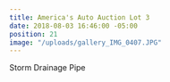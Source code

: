 ```yaml
---
title: America's Auto Auction Lot 3
date: 2018-08-03 16:46:00 -05:00
position: 21
image: "/uploads/gallery_IMG_0407.JPG"
---
```


Storm Drainage Pipe